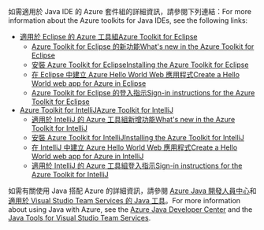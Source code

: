 <span data-ttu-id="fff73-101">如需適用於 Java IDE 的 Azure 套件組的詳細資訊，請參閱下列連結：</span><span class="sxs-lookup"><span data-stu-id="fff73-101">For more information about the Azure toolkits for Java IDEs, see the following links:</span></span>

* [<span data-ttu-id="fff73-102">適用於 Eclipse 的 Azure 工具組</span><span class="sxs-lookup"><span data-stu-id="fff73-102">Azure Toolkit for Eclipse</span></span>](/azure/azure-toolkit-for-eclipse)
  * [<span data-ttu-id="fff73-103">Azure Toolkit for Eclipse 的新功能</span><span class="sxs-lookup"><span data-stu-id="fff73-103">What's new in the Azure Toolkit for Eclipse</span></span>](/azure/azure-toolkit-for-eclipse-whats-new)
  * [<span data-ttu-id="fff73-104">安裝 Azure Toolkit for Eclipse</span><span class="sxs-lookup"><span data-stu-id="fff73-104">Installing the Azure Toolkit for Eclipse</span></span>](/azure/azure-toolkit-for-eclipse-installation)
  * [<span data-ttu-id="fff73-105">在 Eclipse 中建立 Azure Hello World Web 應用程式</span><span class="sxs-lookup"><span data-stu-id="fff73-105">Create a Hello World web app for Azure in Eclipse</span></span>](/azure/app-service-web/app-service-web-eclipse-create-hello-world-web-app)
  * [<span data-ttu-id="fff73-106">Azure Toolkit for Eclipse 的登入指示</span><span class="sxs-lookup"><span data-stu-id="fff73-106">Sign-in instructions for the Azure Toolkit for Eclipse</span></span>](/azure/azure-toolkit-for-eclipse-sign-in-instructions)
* [<span data-ttu-id="fff73-107">Azure Toolkit for IntelliJ</span><span class="sxs-lookup"><span data-stu-id="fff73-107">Azure Toolkit for IntelliJ</span></span>](/azure/azure-toolkit-for-intellij)
  * [<span data-ttu-id="fff73-108">適用於 IntelliJ 的 Azure 工具組新增功能</span><span class="sxs-lookup"><span data-stu-id="fff73-108">What's new in the Azure Toolkit for IntelliJ</span></span>](/azure/azure-toolkit-for-intellij-whats-new)
  * [<span data-ttu-id="fff73-109">安裝 Azure Toolkit for IntelliJ</span><span class="sxs-lookup"><span data-stu-id="fff73-109">Installing the Azure Toolkit for IntelliJ</span></span>](/azure/azure-toolkit-for-intellij-installation)
  * [<span data-ttu-id="fff73-110">在 IntelliJ 中建立 Azure Hello World Web 應用程式</span><span class="sxs-lookup"><span data-stu-id="fff73-110">Create a Hello World web app for Azure in IntelliJ</span></span>](/azure/app-service-web/app-service-web-intellij-create-hello-world-web-app)
  * [<span data-ttu-id="fff73-111">適用於 IntelliJ 的 Azure 工具組登入指示</span><span class="sxs-lookup"><span data-stu-id="fff73-111">Sign-in instructions for the Azure Toolkit for IntelliJ</span></span>](/azure/azure-toolkit-for-intellij-sign-in-instructions)

<span data-ttu-id="fff73-112">如需有關使用 Java 搭配 Azure 的詳細資訊，請參閱 [Azure Java 開發人員中心](https://azure.microsoft.com/develop/java/)和[適用於 Visual Studio Team Services 的 Java 工具](https://java.visualstudio.com/)。</span><span class="sxs-lookup"><span data-stu-id="fff73-112">For more information about using Java with Azure, see the [Azure Java Developer Center](https://azure.microsoft.com/develop/java/) and the [Java Tools for Visual Studio Team Services](https://java.visualstudio.com/).</span></span>
